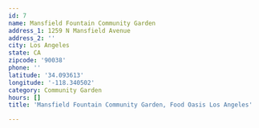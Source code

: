 ```yaml
---
id: 7
name: Mansfield Fountain Community Garden
address_1: 1259 N Mansfield Avenue
address_2: ''
city: Los Angeles
state: CA
zipcode: '90038'
phone: ''
latitude: '34.093613'
longitude: '-118.340502'
category: Community Garden
hours: []
title: 'Mansfield Fountain Community Garden, Food Oasis Los Angeles'

---
```

